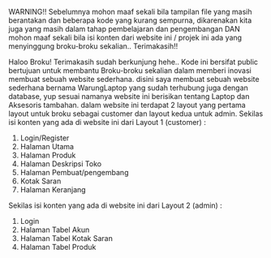 WARNING!!
Sebelumnya mohon maaf sekali bila tampilan file yang masih berantakan dan beberapa kode yang kurang sempurna,
dikarenakan kita juga yang masih dalam tahap pembelajaran dan pengembangan
DAN mohon maaf sekali bila isi konten dari website ini / projek ini ada yang menyinggung broku-broku sekalian..
Terimakasih!!

Haloo Broku! Terimakasih sudah berkunjung hehe..
Kode ini bersifat public bertujuan untuk membantu Broku-broku sekalian dalam memberi inovasi membuat sebuah website sederhana.
disini saya membuat sebuah website sederhana bernama WarungLaptop yang sudah terhubung juga dengan database, yup sesuai namanya website ini berisikan tentang Laptop dan Aksesoris tambahan.
dalam website ini terdapat 2 layout yang pertama layout untuk broku sebagai customer dan layout kedua untuk admin.
Sekilas isi konten yang ada di website ini dari  Layout 1 (customer) :
1. Login/Register
2. Halaman Utama
3. Halaman Produk
4. Halaman Deskripsi Toko
5. Halaman Pembuat/pengembang
6. Kotak Saran
7. Halaman Keranjang

Sekilas isi konten yang ada di website ini dari Layout 2 (admin) : 
1. Login
2. Halaman Tabel Akun
3. Halaman Tabel Kotak Saran
4. Halaman Tabel Produk
